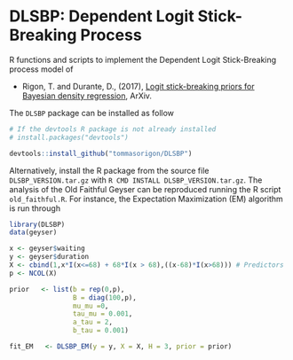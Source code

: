 # DLSBP: Dependent Logit Stick-Breaking Process

R functions and scripts to implement the Dependent Logit Stick-Breaking process model of

* Rigon, T. and Durante, D., (2017), [Logit stick-breaking priors for Bayesian density regression](), ArXiv.

The `DLSBP` package can be installed as follow

```R
# If the devtools R package is not already installed
# install.packages("devtools")

devtools::install_github("tommasorigon/DLSBP")
```

Alternatively, install the R package from the source file `DLSBP_VERSION.tar.gz` with `R CMD INSTALL DLSBP_VERSION.tar.gz`. The analysis of the Old Faithful Geyser can be reproduced running the R script `old_faithful.R`. For instance, the Expectation Maximization (EM) algorithm is run through

```R
library(DLSBP)
data(geyser)

x <- geyser$waiting
y <- geyser$duration
X <- cbind(1,x*I(x<=68) + 68*I(x > 68),((x-68)*I(x>68))) # Predictors
p <- NCOL(X)

prior   <- list(b = rep(0,p),        
                B = diag(100,p), 
                mu_mu =0,            
                tau_mu = 0.001,      
                a_tau = 2,           
                b_tau = 0.001)

fit_EM   <- DLSBP_EM(y = y, X = X, H = 3, prior = prior)
```

